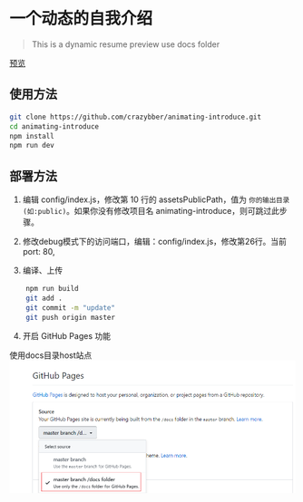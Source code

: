 # 一个动态的自我介绍

> This is a dynamic resume preview use docs folder

[预览](https://crazybber.github.io/animating-introduce)

## 使用方法

``` bash
git clone https://github.com/crazybber/animating-introduce.git
cd animating-introduce
npm install
npm run dev
```

## 部署方法

1. 编辑 config/index.js，修改第 10 行的 assetsPublicPath，值为 `你的输出目录(如:public)`。如果你没有修改项目名 animating-introduce，则可跳过此步骤。

1. 修改debug模式下的访问端口，编辑：config/index.js，修改第26行。当前port: 80,

3. 编译、上传

```bash
    npm run build
    git add .
    git commit -m "update"
    git push origin master
```

4. 开启 GitHub Pages 功能

使用docs目录host站点
![use-docs-for-git-pages](./use-docs-for-gitpages.png)

